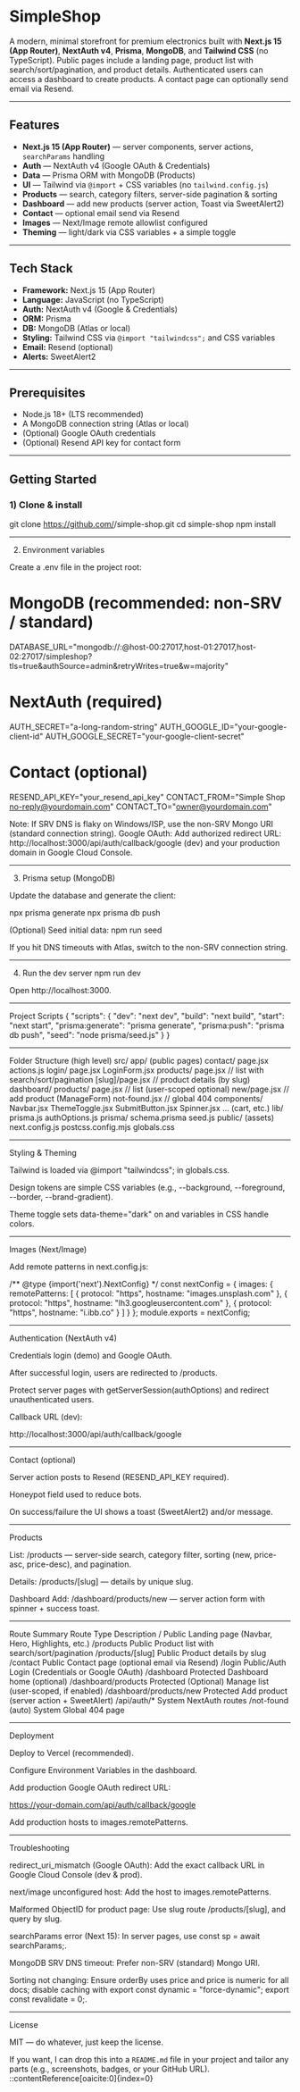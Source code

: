 # SimpleShop

A modern, minimal storefront for premium electronics built with **Next.js 15 (App Router)**, **NextAuth v4**, **Prisma**, **MongoDB**, and **Tailwind CSS** (no TypeScript). Public pages include a landing page, product list with search/sort/pagination, and product details. Authenticated users can access a dashboard to create products. A contact page can optionally send email via Resend.

---

## Features

- **Next.js 15 (App Router)** — server components, server actions, `searchParams` handling
- **Auth** — NextAuth v4 (Google OAuth & Credentials)
- **Data** — Prisma ORM with MongoDB (Products)
- **UI** — Tailwind via `@import` + CSS variables (no `tailwind.config.js`)
- **Products** — search, category filters, server-side pagination & sorting
- **Dashboard** — add new products (server action, Toast via SweetAlert2)
- **Contact** — optional email send via Resend
- **Images** — Next/Image remote allowlist configured
- **Theming** — light/dark via CSS variables + a simple toggle

---

## Tech Stack

- **Framework:** Next.js 15 (App Router)
- **Language:** JavaScript (no TypeScript)
- **Auth:** NextAuth v4 (Google & Credentials)
- **ORM:** Prisma
- **DB:** MongoDB (Atlas or local)
- **Styling:** Tailwind CSS via `@import "tailwindcss";` and CSS variables
- **Email:** Resend (optional)
- **Alerts:** SweetAlert2

---

## Prerequisites

- Node.js 18+ (LTS recommended)
- A MongoDB connection string (Atlas or local)
- (Optional) Google OAuth credentials
- (Optional) Resend API key for contact form

---

## Getting Started

### 1) Clone & install

git clone https://github.com/<your-user>/simple-shop.git
cd simple-shop
npm install

---

2) Environment variables

Create a .env file in the project root:

# MongoDB (recommended: non-SRV / standard)
DATABASE_URL="mongodb://<USER>:<PASS>@host-00:27017,host-01:27017,host-02:27017/simpleshop?tls=true&authSource=admin&retryWrites=true&w=majority"

# NextAuth (required)
AUTH_SECRET="a-long-random-string"
AUTH_GOOGLE_ID="your-google-client-id"
AUTH_GOOGLE_SECRET="your-google-client-secret"

# Contact (optional)
RESEND_API_KEY="your_resend_api_key"
CONTACT_FROM="Simple Shop <no-reply@yourdomain.com>"
CONTACT_TO="owner@yourdomain.com"

Note: If SRV DNS is flaky on Windows/ISP, use the non-SRV Mongo URI (standard connection string).
Google OAuth: Add authorized redirect URL:
http://localhost:3000/api/auth/callback/google (dev) and your production domain in Google Cloud Console.

---

3) Prisma setup (MongoDB)

Update the database and generate the client:

npx prisma generate
npx prisma db push

(Optional) Seed initial data:
npm run seed

If you hit DNS timeouts with Atlas, switch to the non-SRV connection string.

---

4) Run the dev server
npm run dev


Open http://localhost:3000.

---

Project Scripts
{
  "scripts": {
    "dev": "next dev",
    "build": "next build",
    "start": "next start",
    "prisma:generate": "prisma generate",
    "prisma:push": "prisma db push",
    "seed": "node prisma/seed.js"
  }
}

---

Folder Structure (high level)
src/
  app/
    (public pages)
    contact/
      page.jsx
      actions.js
    login/
      page.jsx
      LoginForm.jsx
    products/
      page.jsx            // list with search/sort/pagination
      [slug]/page.jsx     // product details (by slug)
    dashboard/
      products/
        page.jsx          // list (user-scoped optional)
        new/page.jsx      // add product (ManageForm)
    not-found.jsx         // global 404
  components/
    Navbar.jsx
    ThemeToggle.jsx
    SubmitButton.jsx
    Spinner.jsx
    ... (cart, etc.)
lib/
  prisma.js
  authOptions.js
prisma/
  schema.prisma
  seed.js
public/
  (assets)
next.config.js
postcss.config.mjs
globals.css

---

Styling & Theming

Tailwind is loaded via @import "tailwindcss"; in globals.css.

Design tokens are simple CSS variables (e.g., --background, --foreground, --border, --brand-gradient).

Theme toggle sets data-theme="dark" on <html> and variables in CSS handle colors.

---

Images (Next/Image)

Add remote patterns in next.config.js:

/** @type {import('next').NextConfig} */
const nextConfig = {
  images: {
    remotePatterns: [
      { protocol: "https", hostname: "images.unsplash.com" },
      { protocol: "https", hostname: "lh3.googleusercontent.com" },
      { protocol: "https", hostname: "i.ibb.co" }
    ]
  }
};
module.exports = nextConfig;

---

Authentication (NextAuth v4)

Credentials login (demo) and Google OAuth.

After successful login, users are redirected to /products.

Protect server pages with getServerSession(authOptions) and redirect unauthenticated users.

Callback URL (dev):

http://localhost:3000/api/auth/callback/google

---

Contact (optional)

Server action posts to Resend (RESEND_API_KEY required).

Honeypot field used to reduce bots.

On success/failure the UI shows a toast (SweetAlert2) and/or message.

---

Products

List: /products — server-side search, category filter, sorting (new, price-asc, price-desc), and pagination.

Details: /products/[slug] — details by unique slug.

Dashboard Add: /dashboard/products/new — server action form with spinner + success toast.

---

Route Summary
Route	Type	Description
/	Public	Landing page (Navbar, Hero, Highlights, etc.)
/products	Public	Product list with search/sort/pagination
/products/[slug]	Public	Product details by slug
/contact	Public	Contact page (optional email via Resend)
/login	Public/Auth	Login (Credentials or Google OAuth)
/dashboard	Protected	Dashboard home (optional)
/dashboard/products	Protected	(Optional) Manage list (user-scoped, if enabled)
/dashboard/products/new	Protected	Add product (server action + SweetAlert)
/api/auth/*	System	NextAuth routes
/not-found (auto)	System	Global 404 page

---

Deployment

Deploy to Vercel (recommended).

Configure Environment Variables in the dashboard.

Add production Google OAuth redirect URL:

https://your-domain.com/api/auth/callback/google


Add production hosts to images.remotePatterns.

---

Troubleshooting

redirect_uri_mismatch (Google OAuth): Add the exact callback URL in Google Cloud Console (dev & prod).

next/image unconfigured host: Add the host to images.remotePatterns.

Malformed ObjectID for product page: Use slug route /products/[slug], and query by slug.

searchParams error (Next 15): In server pages, use const sp = await searchParams;.

MongoDB SRV DNS timeout: Prefer non-SRV (standard) Mongo URI.

Sorting not changing: Ensure orderBy uses price and price is numeric for all docs; disable caching with export const dynamic = "force-dynamic"; export const revalidate = 0;.

---

License

MIT — do whatever, just keep the license.


If you want, I can drop this into a `README.md` file in your project and tailor any parts (e.g., screenshots, badges, or your GitHub URL).
::contentReference[oaicite:0]{index=0}

